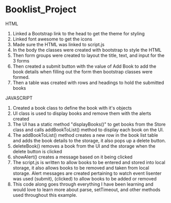 # Booklist_Project
HTML
1. Linked a Bootstrap link to the head to get the theme for styling
2. Linked font awesome to get the icons 
3. Made sure the HTML was linked to script.js
4. In the body the classes were created with bootstrap to style the HTML
5. Then form groups were created to layout the title, text, and input for the 3 forms
6. Then created a submit button with the value of Add Book to add the book details when filling out the form then bootstrap classes were formed.
7. Then a table was created with rows and headings to hold the submitted books


JAVASCRIPT
1. Created a book class to define the book with it's objects
2. UI class is used to display books and remove them with the alerts created 
3. The UI has a static method "displayBooks()" to get books from the Store class and calls addBookToList() method to display each book on the UI.
4. The addBookToList() method creates a new row in the book list table and adds the book details to the storage, it also pops up a delete button.
5. deleteBook()  removes a book from the UI and the storage when the delete button is clicked
6. showAlert() creates a message based on it being clicked
7. The script.js is written to allow books to be entered and stored into local storage, it also allows books to be removed and taken from local storage. Alert messages are created pertaining to watch event lisenter was used (submit), (clicked) to allow books to be added or removed
8. This code along goes through everything I have been learning and would love to learn more about parse, setTimeout, and other methods used throughout this example.
